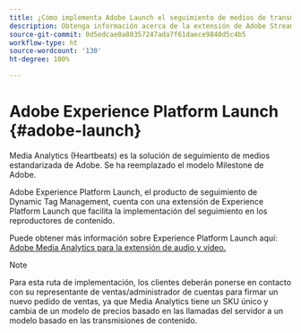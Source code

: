 ```yaml
---
title: ¿Cómo implementa Adobe Launch el seguimiento de medios de transmisión?
description: Obtenga información acerca de la extensión de Adobe Streaming Media Launch para los medios de transmisión.
source-git-commit: 0d5edcae0a80357247ada7f61daece9840d5c4b5
workflow-type: ht
source-wordcount: '130'
ht-degree: 100%

---
```



# Adobe Experience Platform Launch {#adobe-launch}

Media Analytics (Heartbeats) es la solución de seguimiento de medios estandarizada de Adobe. Se ha reemplazado el modelo Milestone de Adobe.

Adobe Experience Platform Launch, el producto de seguimiento de Dynamic Tag Management, cuenta con una extensión de Experience Platform Launch que facilita la implementación del seguimiento en los reproductores de contenido.

Puede obtener más información sobre Experience Platform Launch aquí: [Adobe Media Analytics para la extensión de audio y vídeo.](https://experienceleague.adobe.com/docs/launch/using/extensions-ref/adobe-extension/media-analytics-extension/overview.html?lang=es)

>[!NOTE]
>
>Para esta ruta de implementación, los clientes deberán ponerse en contacto con su representante de ventas/administrador de cuentas para firmar un nuevo pedido de ventas, ya que Media Analytics tiene un SKU único y cambia de un modelo de precios basado en las llamadas del servidor a un modelo basado en las transmisiones de contenido.
